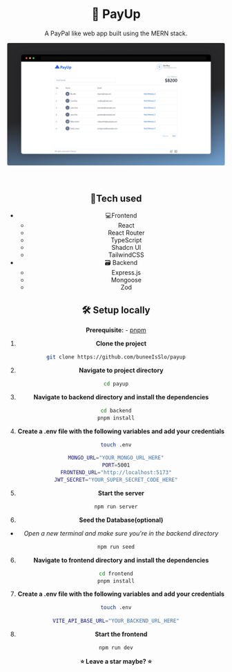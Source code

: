 <div align="center">

# 🔼 PayUp

A PayPal like web app built using the MERN stack.

![screenshot](./public/payup-dashboard.png)


<br>

## 🧰Tech used

- 💻Frontend
  - React
  - React Router
  - TypeScript
  - Shadcn UI
  - TailwindCSS
- 🗃 Backend
  - Express.js
  - Mongoose
  - Zod

## 🛠 Setup locally

**Prerequisite:** - [pnpm](https://pnpm.io/)

1. **Clone the project**

```bash
git clone https://github.com/buneeIsSlo/payup
```

2. **Navigate to project directory**

```bash
cd payup
```

3. **Navigate to backend directory and install the dependencies**

```bash
cd backend
pnpm install
```

4. **Create a .env file with the following variables and add your credentials**

```bash
touch .env
```

```bash
MONGO_URL="YOUR_MONGO_URL_HERE"
PORT=5001
FRONTEND_URL="http://localhost:5173"
JWT_SECRET="YOUR_SUPER_SECRET_CODE_HERE"
```

5. **Start the server**

```bash
npm run server
```

6. **Seed the Database(optional)**

- _Open a new terminal and make sure you're in the backend directory_

```bash
npm run seed
```

6. **Navigate to frontend directory and install the dependencies**

```bash
cd frontend
pnpm install
```

7. **Create a .env file with the following variables and add your credentials**

```bash
touch .env
```

```bash
VITE_API_BASE_URL="YOUR_BACKEND_URL_HERE"
```

8. **Start the frontend**

```bash
npm run dev
```



<strong>⭐ Leave a star maybe? ⭐</strong><br>

